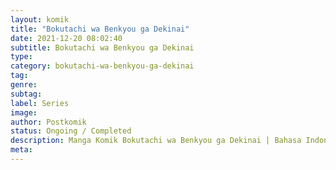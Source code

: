 ```yaml
---
layout: komik
title: "Bokutachi wa Benkyou ga Dekinai"
date: 2021-12-20 08:02:40
subtitle: Bokutachi wa Benkyou ga Dekinai
type: 
category: bokutachi-wa-benkyou-ga-dekinai
tag: 
genre: 
subtag: 
label: Series
image: 
author: Postkomik
status: Ongoing / Completed
description: Manga Komik Bokutachi wa Benkyou ga Dekinai | Bahasa Indonesia
meta: 
---
```

